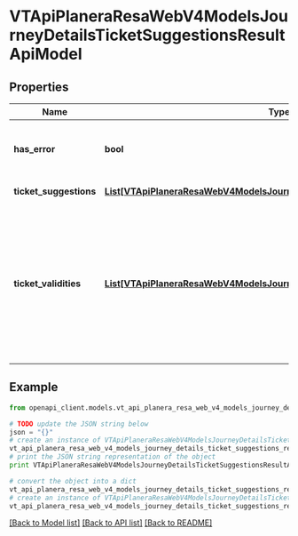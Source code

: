 # VTApiPlaneraResaWebV4ModelsJourneyDetailsTicketSuggestionsResultApiModel


## Properties
Name | Type | Description | Notes
------------ | ------------- | ------------- | -------------
**has_error** | **bool** | Flag indicating that an error occurred while getting ticket suggestions. | [optional] 
**ticket_suggestions** | [**List[VTApiPlaneraResaWebV4ModelsJourneyDetailsTicketSuggestionApiModel]**](VTApiPlaneraResaWebV4ModelsJourneyDetailsTicketSuggestionApiModel.md) | Ticket suggestions for a journey. | [optional] 
**ticket_validities** | [**List[VTApiPlaneraResaWebV4ModelsJourneyDetailsTicketValidityApiModel]**](VTApiPlaneraResaWebV4ModelsJourneyDetailsTicketValidityApiModel.md) | An array with the tickets from the existingTickets-array in the post-body. Validity for the journey is indicated for each ticket in the array. Included if &#39;ticketsuggestions&#39; is passed in the includes array in the request, otherwise null. | [optional] 

## Example

```python
from openapi_client.models.vt_api_planera_resa_web_v4_models_journey_details_ticket_suggestions_result_api_model import VTApiPlaneraResaWebV4ModelsJourneyDetailsTicketSuggestionsResultApiModel

# TODO update the JSON string below
json = "{}"
# create an instance of VTApiPlaneraResaWebV4ModelsJourneyDetailsTicketSuggestionsResultApiModel from a JSON string
vt_api_planera_resa_web_v4_models_journey_details_ticket_suggestions_result_api_model_instance = VTApiPlaneraResaWebV4ModelsJourneyDetailsTicketSuggestionsResultApiModel.from_json(json)
# print the JSON string representation of the object
print VTApiPlaneraResaWebV4ModelsJourneyDetailsTicketSuggestionsResultApiModel.to_json()

# convert the object into a dict
vt_api_planera_resa_web_v4_models_journey_details_ticket_suggestions_result_api_model_dict = vt_api_planera_resa_web_v4_models_journey_details_ticket_suggestions_result_api_model_instance.to_dict()
# create an instance of VTApiPlaneraResaWebV4ModelsJourneyDetailsTicketSuggestionsResultApiModel from a dict
vt_api_planera_resa_web_v4_models_journey_details_ticket_suggestions_result_api_model_form_dict = vt_api_planera_resa_web_v4_models_journey_details_ticket_suggestions_result_api_model.from_dict(vt_api_planera_resa_web_v4_models_journey_details_ticket_suggestions_result_api_model_dict)
```
[[Back to Model list]](../README.md#documentation-for-models) [[Back to API list]](../README.md#documentation-for-api-endpoints) [[Back to README]](../README.md)


